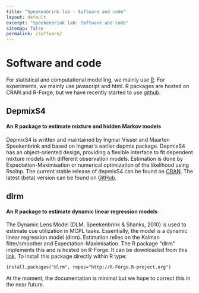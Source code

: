 ```yaml
---
title: "Speekenbrink lab - Software and code"
layout: default
excerpt: "Speekenbrink lab: Software and code"
sitemap: false
permalink: /software/
---
```


# Software and code

For statistical and computational modelling, we mainly use <a href="http://www.r-project.org">R</a>. For experiments, we mainly use javascript and html. R packages are hosted on CRAN and R-Forge, but we have recently started to use <a href="https://github.com/speekenbrink-lab">github</a>.


<h2>DepmixS4</h2>
<h4>An R package to estimate mixture and hidden Markov models</h4>
<p>
  DepmixS4 is
  written and maintained by Ingmar Visser and Maarten Speekenbrink and based on Ingmar's earlier depmix package. DepmixS4 has an object-oriented design, providing a flexible interface to fit dependent mixture models with different observation models. Estimation is done by Expectation-Maximisation or numerical optimization of the likelihood using Rsolnp. The current stable release of depmixS4 can be found on <a href="http://cran.r-project.org/web/packages/depmixS4/index.html">CRAN</a>. The latest (beta) version can be found on <a href="https://github.com/depmix/depmixS4">GitHub</a>.
</p>

<h2>dlrm</h2>
<h4>An R package to estimate dynamic linear regression models</h4>
<p>The Dynamic Lens Model (DLM, Speekenbrink & Shanks, 2010) is used to estimate cue utilization in MCPL tasks. Essentially, the model is a dynamic linear regression model (dlrm). Estimation relies on the Kalman filter/smoother and Expectation-Maximisation. The R package "dlrm" implements this and is hosted on R-Forge. It can be downloaded from this <a href="https://r-forge.r-project.org/R/?group_id=529">link</a>. To install this package directly within R type:</p>
<p><code>install.packages("dlrm", repos="http://R-Forge.R-project.org")</code></p>

<p>At the moment, the documentation is minimal but we hope to correct this in the near future.</p>
